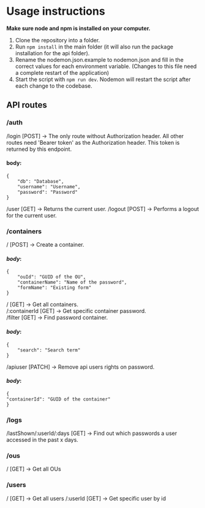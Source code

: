 # Usage instructions
**Make sure node and npm is installed on your computer.**
1. Clone the repository into a folder.
2. Run `npm install` in the main folder (it will also run the package installation for the api folder).
3. Rename the nodemon.json.example to nodemon.json and fill in the correct values for each environment variable. (Changes to this file need a complete restart of the application)
4. Start the script with `npm run dev`. Nodemon will restart the script after each change to the codebase.

## API routes
### /auth
/login [POST] -> The only route without Authorization header. All other routes need 'Bearer token' as the Authorization header. This token is returned by this endpoint.
#### body:

    {
		"db": "Database",
		"username": "Username",
		"password": "Password"
	}
/user [GET] -> Returns the current user.
/logout [POST] -> Performs a logout for the current user.
### /containers
/ [POST] -> Create a container.
#### *body*:

    {
		"ouId": "GUID of the OU",
		"containerName": "Name of the password",
		"formName": "Existing form"
	}
/ [GET] -> Get all containers.  
/:containerId [GET] -> Get specific container password.  
/filter [GET] -> Find password container.  
#### *body*:

    {
		"search": "Search term"
	}
/apiuser [PATCH] -> Remove api users rights on password.
#### *body*:

    {
	"containerId": "GUID of the container"
	}
### /logs
/lastShown/:userId/:days [GET] -> Find out which passwords a user accessed in the past x days.
### /ous
/ [GET] -> Get all OUs
### /users
/ [GET] -> Get all users
/:userId [GET] -> Get specific user by id